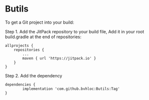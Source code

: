 # Butils

To get a Git project into your build:

Step 1. Add the JitPack repository to your build file, Add it in your root build.gradle at the end of repositories:

	allprojects {
		repositories {
			...
			maven { url 'https://jitpack.io' }
		}
	}
  
  
Step 2. Add the dependency

	dependencies {
	        implementation 'com.github.bvhloc:Butils:Tag'
	}
